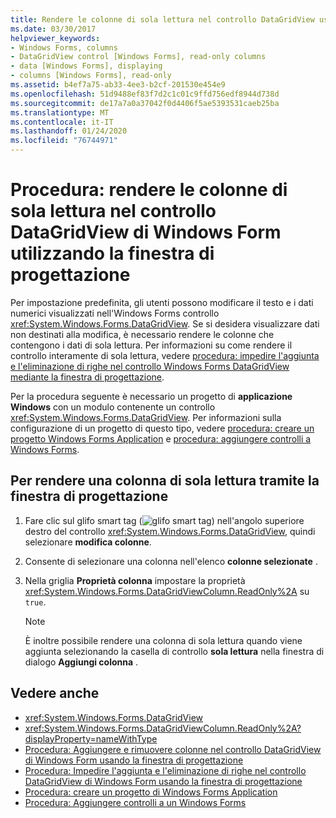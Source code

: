 ```yaml
---
title: Rendere le colonne di sola lettura nel controllo DataGridView usando la finestra di progettazione
ms.date: 03/30/2017
helpviewer_keywords:
- Windows Forms, columns
- DataGridView control [Windows Forms], read-only columns
- data [Windows Forms], displaying
- columns [Windows Forms], read-only
ms.assetid: b4ef7a75-ab33-4ee3-b2cf-201530e454e9
ms.openlocfilehash: 51d9488ef83f7d2c1c01c9ffd756edf8944d738d
ms.sourcegitcommit: de17a7a0a37042f0d4406f5ae5393531caeb25ba
ms.translationtype: MT
ms.contentlocale: it-IT
ms.lasthandoff: 01/24/2020
ms.locfileid: "76744971"
---
```

# <a name="how-to-make-columns-read-only-in-the-windows-forms-datagridview-control-using-the-designer"></a>Procedura: rendere le colonne di sola lettura nel controllo DataGridView di Windows Form utilizzando la finestra di progettazione
Per impostazione predefinita, gli utenti possono modificare il testo e i dati numerici visualizzati nell'Windows Forms controllo <xref:System.Windows.Forms.DataGridView>. Se si desidera visualizzare dati non destinati alla modifica, è necessario rendere le colonne che contengono i dati di sola lettura. Per informazioni su come rendere il controllo interamente di sola lettura, vedere [procedura: impedire l'aggiunta e l'eliminazione di righe nel controllo Windows Forms DataGridView mediante la finestra di progettazione](prevent-row-addition-and-deletion-in-the-datagrid-using-the-designer.md).

 Per la procedura seguente è necessario un progetto di **applicazione Windows** con un modulo contenente un controllo <xref:System.Windows.Forms.DataGridView>. Per informazioni sulla configurazione di un progetto di questo tipo, vedere [procedura: creare un progetto Windows Forms Application](/visualstudio/ide/step-1-create-a-windows-forms-application-project) e [procedura: aggiungere controlli a Windows Forms](how-to-add-controls-to-windows-forms.md).

## <a name="to-make-a-column-read-only-by-using-the-designer"></a>Per rendere una colonna di sola lettura tramite la finestra di progettazione

1. Fare clic sul glifo smart tag (![glifo smart tag](./media/vs-winformsmttagglyph.gif "VS_WinFormSmtTagGlyph")) nell'angolo superiore destro del controllo <xref:System.Windows.Forms.DataGridView>, quindi selezionare **modifica colonne**.

2. Consente di selezionare una colonna nell'elenco **colonne selezionate** .

3. Nella griglia **Proprietà colonna** impostare la proprietà <xref:System.Windows.Forms.DataGridViewColumn.ReadOnly%2A> su `true`.

    > [!NOTE]
    > È inoltre possibile rendere una colonna di sola lettura quando viene aggiunta selezionando la casella di controllo **sola lettura** nella finestra di dialogo **Aggiungi colonna** .

## <a name="see-also"></a>Vedere anche

- <xref:System.Windows.Forms.DataGridView>
- <xref:System.Windows.Forms.DataGridViewColumn.ReadOnly%2A?displayProperty=nameWithType>
- [Procedura: Aggiungere e rimuovere colonne nel controllo DataGridView di Windows Form usando la finestra di progettazione](add-and-remove-columns-in-the-datagrid-using-the-designer.md)
- [Procedura: Impedire l'aggiunta e l'eliminazione di righe nel controllo DataGridView di Windows Form usando la finestra di progettazione](prevent-row-addition-and-deletion-in-the-datagrid-using-the-designer.md)
- [Procedura: creare un progetto di Windows Forms Application](/visualstudio/ide/step-1-create-a-windows-forms-application-project)
- [Procedura: Aggiungere controlli a un Windows Forms](how-to-add-controls-to-windows-forms.md)
